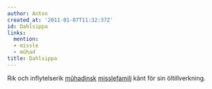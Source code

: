 ```yaml
---
author: Anton
created_at: '2011-01-07T11:32:37Z'
id: Dahlsippa
links:
  mention:
  - missle
  - mûhad
title: Dahlsippa
---
```


Rik och inflytelserik [mûhadinsk][] [misslefamilj] känt för sin öltillverkning.

  [mûhadinsk]: mûhad
  [misslefamilj]: missle
